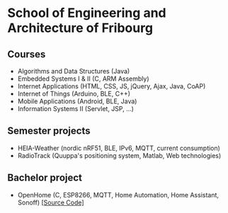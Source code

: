 # School of Engineering and Architecture of Fribourg

## Courses
- Algorithms and Data Structures (Java)
- Embedded Systems I & II (C, ARM Assembly)
- Internet Applications (HTML, CSS, JS, jQuery, Ajax, Java, CoAP)
- Internet of Things (Arduino, BLE, C++)
- Mobile Applications (Android, BLE, Java)
- Information Systems II (Servlet, JSP, ...)

## Semester projects
- HEIA-Weather (nordic nRF51, BLE, IPv6, MQTT, current consumption)
- RadioTrack (Quuppa's positioning system, Matlab, Web technologies)

## Bachelor project
- OpenHome (C, ESP8266, MQTT, Home Automation, Home Assistant, Sonoff) [[Source Code]](https://github.com/mertenats/Open-Home-Automation/tree/master/openhome)
